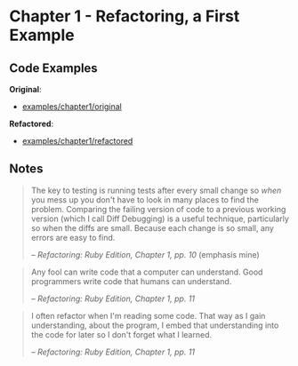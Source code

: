 # Chapter 1 - Refactoring, a First Example

## Code Examples

**Original**:
- [examples/chapter1/original](examples/chapter1/original)

**Refactored**:
- [examples/chapter1/refactored](examples/chapter1/refactored)

## Notes

> The key to testing is running tests after every small change so _when_ you mess up you don't have to look in many places to find the problem.
> Comparing the failing version of code to a previous working version (which I call Diff Debugging) is a useful technique, particularly so when the diffs are small.
> Because each change is so small, any errors are easy to find.
>
> – _Refactoring: Ruby Edition, Chapter 1, pp. 10_ (emphasis mine)

> Any fool can write code that a computer can understand.
> Good programmers write code that humans can understand.
>
> – _Refactoring: Ruby Edition, Chapter 1, pp. 11_

> I often refactor when I'm reading some code.
> That way as I gain understanding, about the program, I embed that understanding into the code for later so I don't forget what I learned.
>
> – _Refactoring: Ruby Edition, Chapter 1, pp. 11_
